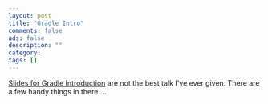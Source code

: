 ```yaml
---
layout: post
title: "Gradle Intro"
comments: false
ads: false
description: ""
category: 
tags: []
---
```


[Slides for Gradle Introduction](http://payne.github.io/GradleIntro2013) are not the best talk I've ever given.  There are a few handy things in there....
